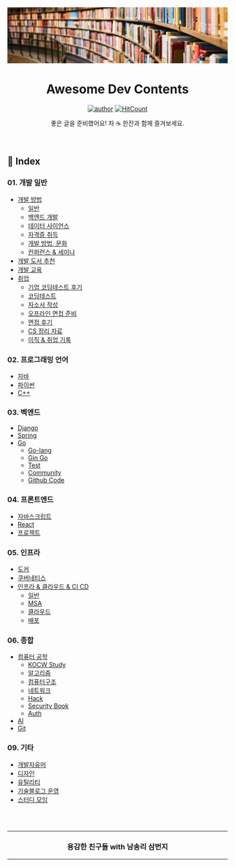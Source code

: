 
<div align=center>
<img src="./_raw/cover_lib.png" />
<h1> Awesome Dev Contents </h1>

[![author](https://img.shields.io/badge/author-covenant-brightgreen.svg?style=flat-square)](https://covenant.tistory.com/)
[![HitCount](http://hits.dwyl.io/KoEonYack/Study-Url.svg)](http://hits.dwyl.io/KoEonYack/Study-Url)

좋은 글을 준비했어요! 차 ☕ 한잔과 함께 즐겨보세요.

</div>

<br />

## 📓 Index

### 01. 개발 일반
- [개발 방법](https://github.com/brave-people/Awesome-Dev-Study/blob/master/1.%EC%9D%BC%EB%B0%98/%EA%B0%9C%EB%B0%9C_%EB%B0%A9%EB%B2%95.md)
    - [일반](https://github.com/brave-people/Awesome-Dev-Study/blob/master/1.%EC%9D%BC%EB%B0%98/%EA%B0%9C%EB%B0%9C_%EB%B0%A9%EB%B2%95.md#%EA%B0%9C%EB%B0%9C-%EB%B0%A9%EB%B2%95-%EB%AC%B8%ED%99%94)
    - [백엔드 개발](https://github.com/brave-people/Awesome-Dev-Study/blob/master/1.%EC%9D%BC%EB%B0%98/%EA%B0%9C%EB%B0%9C_%EB%B0%A9%EB%B2%95.md#%EA%B0%9C%EB%B0%9C-%EB%B0%A9%EB%B2%95-%EB%AC%B8%ED%99%94)
    - [데이터 사이언스](https://github.com/brave-people/Awesome-Dev-Study/blob/master/1.%EC%9D%BC%EB%B0%98/%EA%B0%9C%EB%B0%9C_%EB%B0%A9%EB%B2%95.md#%EA%B0%9C%EB%B0%9C-%EB%B0%A9%EB%B2%95-%EB%AC%B8%ED%99%94)
    - [자격증 취득](https://github.com/brave-people/Awesome-Dev-Study/blob/master/1.%EC%9D%BC%EB%B0%98/%EA%B0%9C%EB%B0%9C_%EB%B0%A9%EB%B2%95.md#%EA%B0%9C%EB%B0%9C-%EB%B0%A9%EB%B2%95-%EB%AC%B8%ED%99%94)
    - [개발 방법, 문화](https://github.com/brave-people/Awesome-Dev-Study/blob/master/1.%EC%9D%BC%EB%B0%98/%EA%B0%9C%EB%B0%9C_%EB%B0%A9%EB%B2%95.md#%EA%B0%9C%EB%B0%9C-%EB%B0%A9%EB%B2%95-%EB%AC%B8%ED%99%94)
    - [컨퍼런스 & 세미나](https://github.com/brave-people/Awesome-Dev-Study/blob/master/1.%EC%9D%BC%EB%B0%98/%EA%B0%9C%EB%B0%9C_%EB%B0%A9%EB%B2%95.md#%EC%BB%A8%ED%8D%BC%EB%9F%B0%EC%8A%A4--%EC%84%B8%EB%AF%B8%EB%82%98)
- [개발 도서 추천](https://github.com/brave-people/Awesome-Dev-Study/blob/master/1.%EC%9D%BC%EB%B0%98/%EA%B0%9C%EB%B0%9C_%EB%8F%84%EC%84%9C_%EC%B6%94%EC%B2%9C.md)
- [개발 교육](https://github.com/brave-people/Awesome-Dev-Study/blob/master/1.%EC%9D%BC%EB%B0%98/%EA%B5%90%EC%9C%A1.md)
- [취업](https://github.com/brave-people/Awesome-Dev-Study/blob/master/1.%EC%9D%BC%EB%B0%98/%EC%B7%A8%EC%97%85.md)
    - [기업 코딩테스트 후기](https://github.com/brave-people/Awesome-Dev-Study/blob/master/1.%EC%9D%BC%EB%B0%98/%EC%B7%A8%EC%97%85.md#%EA%B8%B0%EC%97%85-%EC%BD%94%EB%94%A9%ED%85%8C%EC%8A%A4%ED%8A%B8-%ED%9B%84%EA%B8%B0)
    - [코딩테스트](https://github.com/brave-people/Awesome-Dev-Study/blob/master/1.%EC%9D%BC%EB%B0%98/%EC%B7%A8%EC%97%85.md#%EA%B8%B0%EC%97%85-%EC%BD%94%EB%94%A9%ED%85%8C%EC%8A%A4%ED%8A%B8-%ED%9B%84%EA%B8%B0)
    - [자소서 작성](https://github.com/brave-people/Awesome-Dev-Study/blob/master/1.%EC%9D%BC%EB%B0%98/%EC%B7%A8%EC%97%85.md#%EC%9E%90%EC%86%8C%EC%84%9C-%EC%9E%91%EC%84%B1)
    - [오프라인 면접 준비](https://github.com/brave-people/Awesome-Dev-Study/blob/master/1.%EC%9D%BC%EB%B0%98/%EC%B7%A8%EC%97%85.md#%EC%98%A4%ED%94%84%EB%9D%BC%EC%9D%B8-%EB%A9%B4%EC%A0%91-%EC%A4%80%EB%B9%84)
    - [면접 후기](https://github.com/brave-people/Awesome-Dev-Study/blob/master/1.%EC%9D%BC%EB%B0%98/%EC%B7%A8%EC%97%85.md#%EB%A9%B4%EC%A0%91-%ED%9B%84%EA%B8%B0)
    - [CS 정리 자료](https://github.com/brave-people/Awesome-Dev-Study/blob/master/1.%EC%9D%BC%EB%B0%98/%EC%B7%A8%EC%97%85.md#%EB%A9%B4%EC%A0%91-%ED%9B%84%EA%B8%B0)
    - [이직 & 취업 기록]()



### 02. 프로그래밍 언어
- [자바](https://github.com/brave-people/Awesome-Dev-Study/blob/master/2.%ED%94%84%EB%A1%9C%EA%B7%B8%EB%9E%98%EB%B0%8D%EC%96%B8%EC%96%B4/language.md#%EC%9E%90%EB%B0%94)
- [파이썬](https://github.com/brave-people/Awesome-Dev-Study/blob/master/2.%ED%94%84%EB%A1%9C%EA%B7%B8%EB%9E%98%EB%B0%8D%EC%96%B8%EC%96%B4/language.md#%ED%8C%8C%EC%9D%B4%EC%8D%AC)
- [C++](https://github.com/brave-people/Awesome-Dev-Study/blob/master/2.%ED%94%84%EB%A1%9C%EA%B7%B8%EB%9E%98%EB%B0%8D%EC%96%B8%EC%96%B4/language.md#%ED%8C%8C%EC%9D%B4%EC%8D%AC)



### 03. 벡엔드
- [Django](https://github.com/brave-people/Awesome-Dev-Study/blob/master/3.%EB%B2%A1%EC%97%94%EB%93%9C/django.md)
- [Spring](https://github.com/brave-people/Awesome-Dev-Study/blob/master/3.%EB%B2%A1%EC%97%94%EB%93%9C/spring.md)
- [Go](https://github.com/brave-people/Awesome-Dev-Study/blob/master/3.%EB%B2%A1%EC%97%94%EB%93%9C/go.md)
    - [Go-lang](https://github.com/brave-people/Awesome-Dev-Study/blob/master/3.%EB%B2%A1%EC%97%94%EB%93%9C/go.md#go-lang)
    - [Gin Go](https://github.com/brave-people/Awesome-Dev-Study/blob/master/3.%EB%B2%A1%EC%97%94%EB%93%9C/go.md#gin-go)
    - [Test](https://github.com/brave-people/Awesome-Dev-Study/blob/master/3.%EB%B2%A1%EC%97%94%EB%93%9C/go.md#test)
    - [Community](https://github.com/brave-people/Awesome-Dev-Study/blob/master/3.%EB%B2%A1%EC%97%94%EB%93%9C/go.md#community)
    - [Github Code](https://github.com/brave-people/Awesome-Dev-Study/blob/master/3.%EB%B2%A1%EC%97%94%EB%93%9C/go.md#github-code)



### 04. 프론트엔드
- [자바스크립트](https://github.com/brave-people/Awesome-Dev-Study/blob/master/4.%ED%94%84%EB%A1%A0%ED%8A%B8/javascript.md#%EC%9E%90%EB%B0%94%EC%8A%A4%ED%81%AC%EB%A6%BD%ED%8A%B8)
- [React](https://github.com/brave-people/Awesome-Dev-Study/blob/master/4.%ED%94%84%EB%A1%A0%ED%8A%B8/javascript.md#react)
- [프로젝트](https://github.com/brave-people/Awesome-Dev-Study/blob/master/4.%ED%94%84%EB%A1%A0%ED%8A%B8/javascript.md#%ED%94%84%EB%A1%9C%EC%A0%9D%ED%8A%B8)



### 05. 인프라
- [도커](https://github.com/brave-people/Awesome-Dev-Study/blob/master/5.%EC%9D%B8%ED%94%84%EB%9D%BC/docker.md)
- [쿠버네티스](https://github.com/brave-people/Awesome-Dev-Study/blob/master/5.%EC%9D%B8%ED%94%84%EB%9D%BC/kubernetes.md)
- [인프라 & 클라우드 & CI CD](https://github.com/brave-people/Awesome-Dev-Study/blob/master/5.%EC%9D%B8%ED%94%84%EB%9D%BC/infra.md#%EC%9D%B8%ED%94%84%EB%9D%BC--%ED%81%B4%EB%9D%BC%EC%9A%B0%EB%93%9C--ci-cd)
    - [일반](https://github.com/brave-people/Awesome-Dev-Study/blob/master/5.%EC%9D%B8%ED%94%84%EB%9D%BC/infra.md#%EC%9D%B8%ED%94%84%EB%9D%BC--%ED%81%B4%EB%9D%BC%EC%9A%B0%EB%93%9C--ci-cd)
    - [MSA](https://github.com/brave-people/Awesome-Dev-Study/blob/master/5.%EC%9D%B8%ED%94%84%EB%9D%BC/infra.md#msa)
    - [클라우드](https://github.com/brave-people/Awesome-Dev-Study/blob/master/5.%EC%9D%B8%ED%94%84%EB%9D%BC/infra.md#%ED%81%B4%EB%9D%BC%EC%9A%B0%EB%93%9C)
    - [배포](https://github.com/brave-people/Awesome-Dev-Study/blob/master/5.%EC%9D%B8%ED%94%84%EB%9D%BC/infra.md#%ED%81%B4%EB%9D%BC%EC%9A%B0%EB%93%9C)



### 06. 종합
- [컴퓨터 공학](https://github.com/brave-people/Awesome-Dev-Study/blob/master/6.%EC%A2%85%ED%95%A9/CS.md)
    - [KOCW Study](https://github.com/brave-people/Awesome-Dev-Study/blob/master/6.%EC%A2%85%ED%95%A9/CS.md#kocw-study)
    - [알고리즘](https://github.com/brave-people/Awesome-Dev-Study/blob/master/6.%EC%A2%85%ED%95%A9/CS.md#%EC%95%8C%EA%B3%A0%EB%A6%AC%EC%A6%98)
    - [컴퓨터구조](https://github.com/brave-people/Awesome-Dev-Study/blob/master/6.%EC%A2%85%ED%95%A9/CS.md#%EC%BB%B4%ED%93%A8%ED%84%B0%EA%B5%AC%EC%A1%B0)
    - [네트워크](https://github.com/brave-people/Awesome-Dev-Study/blob/master/6.%EC%A2%85%ED%95%A9/CS.md#%EB%84%A4%ED%8A%B8%EC%9B%8C%ED%81%AC)
    - [Hack](https://github.com/brave-people/Awesome-Dev-Study/blob/master/6.%EC%A2%85%ED%95%A9/CS.md#hack)
    - [Security Book](https://github.com/brave-people/Awesome-Dev-Study/blob/master/6.%EC%A2%85%ED%95%A9/CS.md#security-book)
    - [Auth](https://github.com/brave-people/Awesome-Dev-Study/blob/master/6.%EC%A2%85%ED%95%A9/CS.md#auth)
- [AI](https://github.com/brave-people/Awesome-Dev-Study/blob/master/6.%EC%A2%85%ED%95%A9/ai.md)
- [Git](https://github.com/brave-people/Awesome-Dev-Study/blob/master/6.%EC%A2%85%ED%95%A9/git.md#git)



### 09. 기타
- [개발자유머](https://github.com/brave-people/Awesome-Dev-Study/blob/master/9.%EA%B8%B0%ED%83%80/humor.md#%EA%B0%9C%EB%B0%9C%EC%9E%90-%EC%9C%A0%EB%A8%B8)
- [디자인](https://github.com/brave-people/Awesome-Dev-Study/blob/master/9.%EA%B8%B0%ED%83%80/humor.md#%EB%94%94%EC%9E%90%EC%9D%B8)
- [유틸리티](https://github.com/brave-people/Awesome-Dev-Study/blob/master/9.%EA%B8%B0%ED%83%80/util.md#%EC%9C%A0%ED%8B%B8)
- [기술블로그 운영](https://github.com/brave-people/Awesome-Dev-Study/blob/master/9.%EA%B8%B0%ED%83%80/util.md#%EC%9C%A0%ED%8B%B8)
- [스터디 모임](https://github.com/brave-people/Awesome-Dev-Study/blob/master/9.%EA%B8%B0%ED%83%80/util.md#%EC%8A%A4%ED%84%B0%EB%94%94-%EB%AA%A8%EC%9E%84)



<br />
<br />
<div align=center>
  <hr />
    <h3> 용감한 친구들 with 남송리 삼번지 </h3>
  <hr />
</div>
